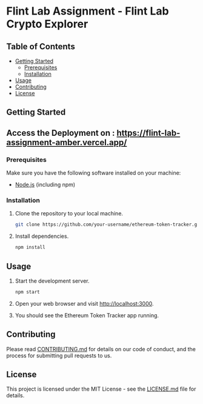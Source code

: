 # Flint Lab Assignment - Flint Lab Crypto Explorer

## Table of Contents

- [Getting Started](#getting-started)
  - [Prerequisites](#prerequisites)
  - [Installation](#installation)
- [Usage](#usage)
- [Contributing](#contributing)
- [License](#license)

## Getting Started
## Access the Deployment on : https://flint-lab-assignment-amber.vercel.app/
### Prerequisites

Make sure you have the following software installed on your machine:

- [Node.js](https://nodejs.org/) (including npm)

### Installation

1. Clone the repository to your local machine.

    ```bash
    git clone https://github.com/your-username/ethereum-token-tracker.git
    ```

2. Install dependencies.

    ```bash
    npm install
    ```

## Usage

1. Start the development server.

    ```bash
    npm start
    ```

2. Open your web browser and visit [http://localhost:3000](http://localhost:3000).

3. You should see the Ethereum Token Tracker app running.


## Contributing

Please read [CONTRIBUTING.md](CONTRIBUTING.md) for details on our code of conduct, and the process for submitting pull requests to us.

## License

This project is licensed under the MIT License - see the [LICENSE.md](LICENSE.md) file for details.
